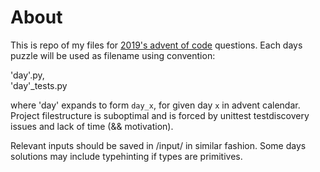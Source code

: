 # About
This is repo of my files for [2019's advent of code](https://adventofcode.com/2019/)  questions.
Each days puzzle will be used as filename using convention:

'day'.py,  
'day'_tests.py

where 'day' expands to form `day_x`, for given day `x` in advent calendar.
Project filestructure is suboptimal and is forced by unittest testdiscovery issues and lack of time (&& motivation).

Relevant inputs should be saved in /input/ in similar fashion.
Some days solutions may include typehinting if types are primitives. 